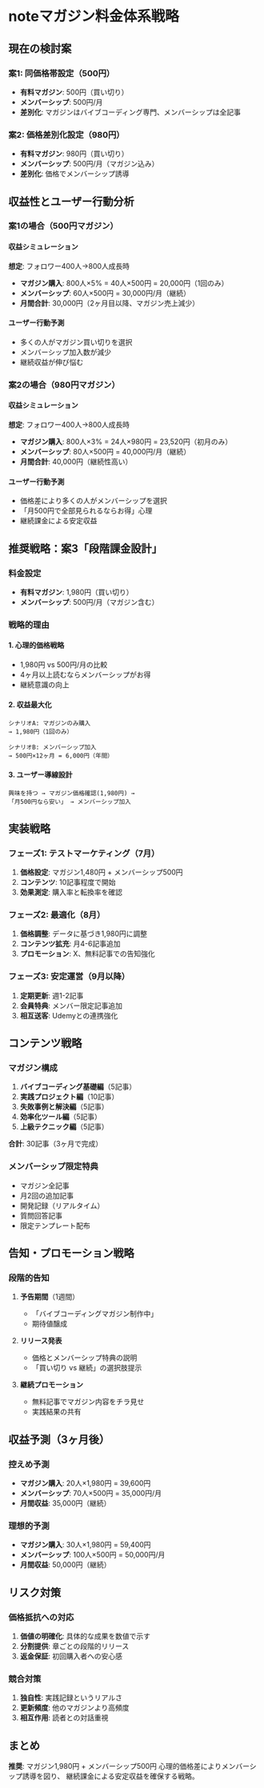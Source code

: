 # noteマガジン料金体系戦略

## 現在の検討案

### 案1: 同価格帯設定（500円）
- **有料マガジン**: 500円（買い切り）
- **メンバーシップ**: 500円/月
- **差別化**: マガジンはバイブコーディング専門、メンバーシップは全記事

### 案2: 価格差別化設定（980円）
- **有料マガジン**: 980円（買い切り）
- **メンバーシップ**: 500円/月（マガジン込み）
- **差別化**: 価格でメンバーシップ誘導

## 収益性とユーザー行動分析

### 案1の場合（500円マガジン）

#### 収益シミュレーション
**想定**: フォロワー400人→800人成長時
- **マガジン購入**: 800人×5% = 40人×500円 = 20,000円（1回のみ）
- **メンバーシップ**: 60人×500円 = 30,000円/月（継続）
- **月間合計**: 30,000円（2ヶ月目以降、マガジン売上減少）

#### ユーザー行動予測
- 多くの人がマガジン買い切りを選択
- メンバーシップ加入数が減少
- 継続収益が伸び悩む

### 案2の場合（980円マガジン）

#### 収益シミュレーション
**想定**: フォロワー400人→800人成長時
- **マガジン購入**: 800人×3% = 24人×980円 = 23,520円（初月のみ）
- **メンバーシップ**: 80人×500円 = 40,000円/月（継続）
- **月間合計**: 40,000円（継続性高い）

#### ユーザー行動予測
- 価格差により多くの人がメンバーシップを選択
- 「月500円で全部見られるならお得」心理
- 継続課金による安定収益

## 推奨戦略：案3「段階課金設計」

### 料金設定
- **有料マガジン**: 1,980円（買い切り）
- **メンバーシップ**: 500円/月（マガジン含む）

### 戦略的理由

#### 1. 心理的価格戦略
- 1,980円 vs 500円/月の比較
- 4ヶ月以上読むならメンバーシップがお得
- 継続意識の向上

#### 2. 収益最大化
```
シナリオA: マガジンのみ購入
→ 1,980円（1回のみ）

シナリオB: メンバーシップ加入
→ 500円×12ヶ月 = 6,000円（年間）
```

#### 3. ユーザー導線設計
```
興味を持つ → マガジン価格確認(1,980円) → 
「月500円なら安い」 → メンバーシップ加入
```

## 実装戦略

### フェーズ1: テストマーケティング（7月）
1. **価格設定**: マガジン1,480円 + メンバーシップ500円
2. **コンテンツ**: 10記事程度で開始
3. **効果測定**: 購入率と転換率を確認

### フェーズ2: 最適化（8月）
1. **価格調整**: データに基づき1,980円に調整
2. **コンテンツ拡充**: 月4-6記事追加
3. **プロモーション**: X、無料記事での告知強化

### フェーズ3: 安定運営（9月以降）
1. **定期更新**: 週1-2記事
2. **会員特典**: メンバー限定記事追加
3. **相互送客**: Udemyとの連携強化

## コンテンツ戦略

### マガジン構成
1. **バイブコーディング基礎編**（5記事）
2. **実践プロジェクト編**（10記事）
3. **失敗事例と解決編**（5記事）
4. **効率化ツール編**（5記事）
5. **上級テクニック編**（5記事）

**合計**: 30記事（3ヶ月で完成）

### メンバーシップ限定特典
- マガジン全記事
- 月2回の追加記事
- 開発記録（リアルタイム）
- 質問回答記事
- 限定テンプレート配布

## 告知・プロモーション戦略

### 段階的告知
1. **予告期間**（1週間）
   - 「バイブコーディングマガジン制作中」
   - 期待値醸成

2. **リリース発表**
   - 価格とメンバーシップ特典の説明
   - 「買い切り vs 継続」の選択肢提示

3. **継続プロモーション**
   - 無料記事でマガジン内容をチラ見せ
   - 実践結果の共有

## 収益予測（3ヶ月後）

### 控えめ予測
- **マガジン購入**: 20人×1,980円 = 39,600円
- **メンバーシップ**: 70人×500円 = 35,000円/月
- **月間収益**: 35,000円（継続）

### 理想的予測
- **マガジン購入**: 30人×1,980円 = 59,400円
- **メンバーシップ**: 100人×500円 = 50,000円/月
- **月間収益**: 50,000円（継続）

## リスク対策

### 価格抵抗への対応
1. **価値の明確化**: 具体的な成果を数値で示す
2. **分割提供**: 章ごとの段階的リリース
3. **返金保証**: 初回購入者への安心感

### 競合対策
1. **独自性**: 実践記録というリアルさ
2. **更新頻度**: 他のマガジンより高頻度
3. **相互作用**: 読者との対話重視

## まとめ
**推奨**: マガジン1,980円 + メンバーシップ500円
心理的価格差によりメンバーシップ誘導を図り、
継続課金による安定収益を確保する戦略。
